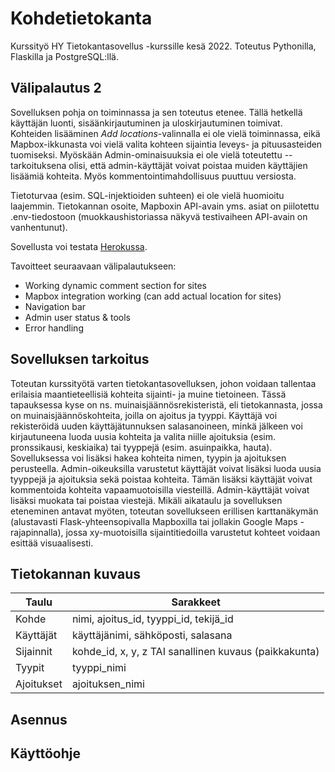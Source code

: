 # Kohdetietokanta
Kurssityö HY Tietokantasovellus -kurssille kesä 2022. Toteutus Pythonilla, Flaskilla ja PostgreSQL:llä. 



## Välipalautus 2
Sovelluksen pohja on toiminnassa ja sen toteutus etenee. Tällä hetkellä käyttäjän luonti, sisäänkirjautuminen ja uloskirjautuminen toimivat. Kohteiden lisääminen *Add locations*-valinnalla ei ole vielä toiminnassa, eikä Mapbox-ikkunasta voi vielä valita kohteen sijaintia leveys- ja pituusasteiden tuomiseksi. Myöskään Admin-ominaisuuksia ei ole vielä toteutettu -- tarkoituksena olisi, että admin-käyttäjät voivat poistaa muiden käyttäjien lisäämiä kohteita. Myös kommentointimahdollisuus puuttuu versiosta.

Tietoturvaa (esim. SQL-injektioiden suhteen) ei ole vielä huomioitu laajemmin. Tietokannan osoite, Mapboxin API-avain yms. asiat on piilotettu .env-tiedostoon (muokkaushistoriassa näkyvä testivaiheen API-avain on vanhentunut).

Sovellusta voi testata [Herokussa](https://tsoha-locations.herokuapp.com/).

Tavoitteet seuraavaan välipalautukseen:
- Working dynamic comment section for sites
- Mapbox integration working (can add actual location for sites)
- Navigation bar
- Admin user status & tools
- Error handling

## Sovelluksen tarkoitus
Toteutan kurssityötä varten tietokantasovelluksen, johon voidaan tallentaa erilaisia maantieteellisiä kohteita sijainti- ja muine tietoineen. Tässä tapauksessa kyse on ns. muinaisjäännösrekisteristä, eli tietokannasta, jossa on muinaisjäännöskohteita, joilla on ajoitus ja tyyppi. Käyttäjä voi rekisteröidä uuden käyttäjätunnuksen salasanoineen, minkä jälkeen voi kirjautuneena luoda uusia kohteita ja valita niille ajoituksia (esim. pronssikausi, keskiaika) tai tyyppejä (esim. asuinpaikka, hauta). Sovelluksessa voi lisäksi hakea kohteita nimen, tyypin ja ajoituksen perusteella. Admin-oikeuksilla varustetut käyttäjät voivat lisäksi luoda uusia tyyppejä ja ajoituksia sekä poistaa kohteita. 
Tämän lisäksi käyttäjät voivat kommentoida kohteita vapaamuotoisilla viesteillä. Admin-käyttäjät voivat lisäksi muokata tai poistaa viestejä.
Mikäli aikataulu ja sovelluksen eteneminen antavat myöten, toteutan sovellukseen erillisen karttanäkymän (alustavasti Flask-yhteensopivalla Mapboxilla tai jollakin Google Maps -rajapinnalla), jossa xy-muotoisilla sijaintitiedoilla varustetut kohteet voidaan esittää visuaalisesti.



## Tietokannan kuvaus
| Taulu | Sarakkeet |
| ----- | --------- |
| Kohde | nimi, ajoitus_id, tyyppi_id, tekijä_id |
| Käyttäjät | käyttäjänimi, sähköposti, salasana |
| Sijainnit | kohde_id, x, y, z TAI sanallinen kuvaus (paikkakunta) |
| Tyypit | tyyppi_nimi |
| Ajoitukset | ajoituksen_nimi |

## Asennus

## Käyttöohje
